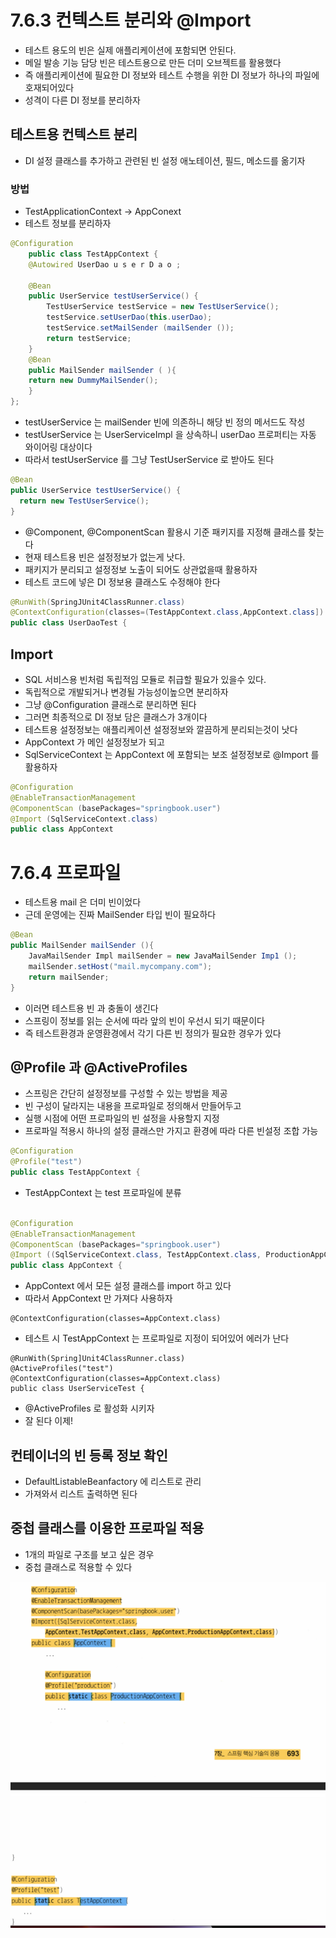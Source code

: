 # 7.6.3 컨텍스트 분리와 @Import
- 테스트 용도의 빈은 실제 애플리케이션에 포함되면 안된다.
- 메일 발송 기능 담당 빈은 테스트용으로 만든 더미 오브젝트를 활용했다
- 즉 애플리케이션에 필요한 DI 정보와 테스트 수행을 위한 DI 정보가 하나의 파일에 호재되어있다
- 성격이 다른 DI 정보를 분리하자

## 테스트용 컨텍스트 분리
- DI 설정 클래스를 추가하고 관련된 빈 설정 애노테이션, 필드, 메소드를 옮기자

### 방법
- TestApplicationContext -> AppConext
- 테스트 정보를 분리하자
```java
@Configuration
    public class TestAppContext {
    @Autowired UserDao u s e r D a o ;
    
    @Bean
    public UserService testUserService() {
        TestUserService testService = new TestUserService(); 
        testService.setUserDao(this.userDao); 
        testService.setMailSender (mailSender ());
        return testService;
    }
    @Bean
    public MailSender mailSender ( ){
    return new DummyMailSender();
    }
};
```
- testUserService 는 mailSender 빈에 의존하니 해당 빈 정의 메서드도 작성
- testUserService 는 UserServiceImpl 을 상속하니 userDao 프로퍼티는 자동 와이어링 대상이다
- 따라서 testUserService 를 그냥 TestUserService 로 받아도 된다
```java
@Bean
public UserService testUserService() {
  return new TestUserService();
}

```
- @Component, @ComponentScan 활용시 기준 패키지를 지정해 클래스를 찾는다
- 현재 테스트용 빈은 설정정보가 없는게 낫다.
- 패키지가 분리되고 설정정보 노출이 되어도 상관없을때 활용하자
- 테스트 코드에 넣은 DI 정보용 클래스도 수정해야 한다
```java
@RunWith(SpringJUnit4ClassRunner.class)
@ContextConfiguration(classes=(TestAppContext.class,AppContext.class]) 
public class UserDaoTest {
```
## Import
- SQL 서비스용 빈처럼 독립적임 모듈로 취급할 필요가 있을수 있다.
- 독립적으로 개발되거나 변경될 가능성이높으면 분리하자
- 그냥 @Configuration 클래스로 분리하면 된다
- 그러면 최종적으로 DI 정보 담은 클래스가 3개이다
- 테스트용 설정정보는 애플리케이션 설정정보와 깔끔하게 분리되는것이 낫다
- AppContext 가 메인 설정정보가 되고
- SqlServiceContext 는 AppContext 에 포함되는 보조 설정정보로 @Import 를 활용하자
```java
@Configuration
@EnableTransactionManagement
@ComponentScan (basePackages="springbook.user") 
@Import (SqlServiceContext.class)
public class AppContext
```
# 7.6.4 프로파일
- 테스트용 mail 은 더미 빈이었다
- 근데 운영에는 진짜 MailSender 타입 빈이 필요하다
```java
@Bean
public MailSender mailSender (){
    JavaMailSender Impl mailSender = new JavaMailSender Imp1 (); 
    mailSender.setHost("mail.mycompany.com");
    return mailSender;
}
```
- 이러면 테스트용 빈 과 충돌이 생긴다
- 스프링이 정보를 읽는 순서에 따라 앞의 빈이 우선시 되기 때문이다
- 즉 테스트환경과 운영환경에서 각기 다른 빈 정의가 필요한 경우가 있다

## @Profile 과 @ActiveProfiles
- 스프링은 간단히 설정정보를 구성할 수 있는 방법을 제공
- 빈 구성이 달라지는 내용을 프로파일로 정의해서 만들어두고
- 실행 시점에 어떤 프로파일의 빈 설정을 사용할지 지정
- 프로파일 적용시 하나의 설정 클래스만 가지고 환경에 따라 다른 빈설정 조합 가능
```java
@Configuration 
@Profile("test")
public class TestAppContext {
```
- TestAppContext 는 test 프로파일에 분류

```java

@Configuration
@EnableTransactionManagement
@ComponentScan (basePackages="springbook.user")
@Import ((SqlServiceContext.class, TestAppContext.class, ProductionAppContext.class))
public class AppContext {
```
- AppContext 에서 모든 설정 클래스를 import 하고 있다
- 따라서 AppContext 만 가져다 사용하자
```
@ContextConfiguration(classes=AppContext.class)
```
- 테스트 시 TestAppContext 는 프로파일로 지정이 되어있어 에러가 난다

```text
@RunWith(Spring]Unit4ClassRunner.class) 
@ActiveProfiles("test")
@ContextConfiguration(classes=AppContext.class) 
public class UserServiceTest {
```
- @ActiveProfiles 로 활성화 시키자
- 잘 된다 이제!

## 컨테이너의 빈 등록 정보 확인
- DefaultListableBeanfactory 에 리스트로 관리
- 가져와서 리스트 출력하면 된다

## 중첩 클래스를 이용한 프로파일 적용
- 1개의 파일로 구조를 보고 싶은 경우
- 중첩 클래스로 적용할 수 있다

![img_3.png](img_3.png)

